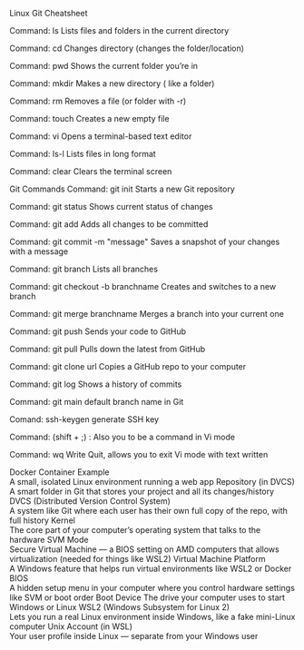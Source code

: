 Linux Git Cheatsheet

Command: ls
Lists files and folders in the current directory

Command: cd
Changes directory (changes the folder/location)

Command: pwd
Shows the current folder you’re in

Command: mkdir
Makes a new directory ( like a folder)

Command: rm
Removes a file (or folder with -r)

Command: touch
Creates a new empty file

Command: vi
Opens a terminal-based text editor

Command: ls-l
Lists files in long format

Command: clear
Clears the terminal screen

Git Commands
Command: git init
Starts a new Git repository

Command: git status
Shows current status of changes

Command: git add
Adds all changes to be committed

Command: git commit -m "message"
Saves a snapshot of your changes with a message

Command: git branch
Lists all branches

Command: git checkout -b branchname
Creates and switches to a new branch

Command: git merge branchname
Merges a branch into your current one

Command: git push
Sends your code to GitHub

Command: git pull
Pulls down the latest from GitHub

Command: git clone url
Copies a GitHub repo to your computer

Command: git log
Shows a history of commits

Command: git main
default branch name in Git

Comand: ssh-keygen
generate SSH key

Command: (shift + ;) : 
Also you to be a command in Vi mode

Command: wq
Write Quit, allows you to exit Vi mode with text written


Docker Container Example	
A small, isolated Linux environment running a web app 
Repository (in DVCS)	
A smart folder in Git that stores your project and all its changes/history
DVCS (Distributed Version Control System)	
A system like Git where each user has their own full copy of the repo, with full history
Kernel	
The core part of your computer’s operating system that talks to the hardware
SVM Mode	
Secure Virtual Machine — a BIOS setting on AMD computers that allows virtualization (needed for things like WSL2)
Virtual Machine Platform	
A Windows feature that helps run virtual environments like WSL2 or Docker
BIOS	
A hidden setup menu in your computer where you control hardware settings like SVM or boot order
Boot Device	
The drive your computer uses to start Windows or Linux
WSL2 (Windows Subsystem for Linux 2)	
Lets you run a real Linux environment inside Windows, like a fake mini-Linux computer
Unix Account (in WSL)	
Your user profile inside Linux — separate from your Windows user
